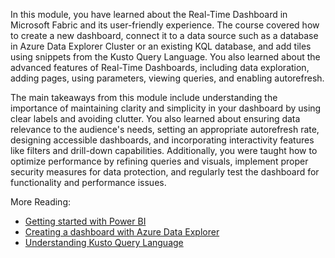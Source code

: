 In this module, you have learned about the Real-Time Dashboard in Microsoft Fabric and its user-friendly experience. The course covered how to create a new dashboard, connect it to a data source such as a database in Azure Data Explorer Cluster or an existing KQL database, and add tiles using snippets from the Kusto Query Language. You also learned about the advanced features of Real-Time Dashboards, including data exploration, adding pages, using parameters, viewing queries, and enabling autorefresh.

The main takeaways from this module include understanding the importance of maintaining clarity and simplicity in your dashboard by using clear labels and avoiding clutter. You also learned about ensuring data relevance to the audience's needs, setting an appropriate autorefresh rate, designing accessible dashboards, and incorporating interactivity features like filters and drill-down capabilities. Additionally, you were taught how to optimize performance by refining queries and visuals, implement proper security measures for data protection, and regularly test the dashboard for functionality and performance issues.

More Reading:
- [Getting started with Power BI](/power-bi/guided-learning)
- [Creating a dashboard with Azure Data Explorer](/training/modules/create-dashboards-azure-data-explorer/)
- [Understanding Kusto Query Language](/azure/data-explorer/kusto/query)